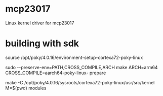 # mcp23017
Linux kernel driver for mcp23017

# building with sdk
source /opt/poky/4.0.16/environment-setup-cortexa72-poky-linux

sudo --preserve-env=PATH,CROSS_COMPILE,ARCH make ARCH=arm64 CROSS_COMPILE=aarch64-poky-linux- prepare

make -C /opt/poky/4.0.16/sysroots/cortexa72-poky-linux/usr/src/kernel M=$(pwd) modules
